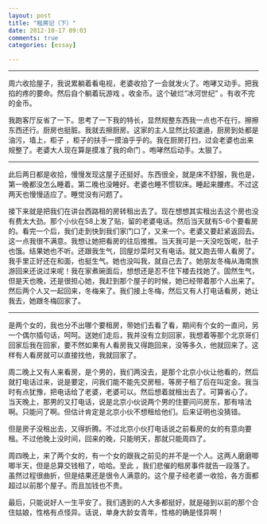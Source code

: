 ```yaml
---
layout: post
title: "租房记（下）"
date: 2012-10-17 09:03
comments: true
categories: [essay]

---
```

----------

周六收拾屋子，我说累躺着看电视，老婆收拾了一会就发火了。咆哮又动手。把我掐的疼的要命。然后自个躺着玩游戏 。收金币。这个破烂“冰河世纪” 。有收不完的金币。

<!--more-->

我跑客厅反省了一下。思考了一下我的特长，显然规整东西我一点也不在行。擦擦东西还行。厨房也挺脏。我就去擦厨房。这家的主人显然比较邋遢，厨房到处都是油污，墙上，柜子 ，柜子的扶手一摸油乎乎的。我在厨房打扫，过会老婆也出来规整了。老婆大人现在算是摸准了我的命门 。咆哮然后动手。太狠了。

----------
此后两日都是收拾，慢慢发现这屋子还挺好。东西很全，就是床不舒服，我也是，第一晚都没怎么睡着。第二晚也没睡好。老婆也睡不惯软床。睡起来腰疼。不过这两天也慢慢适应了。睡觉没有问题了。

接下来就是把我们在讲台西路租的房转租出去了。现在想想其实租出去这个房也没有费太大劲。那个小伙在58上发了贴，留的老婆电话。然后当天就有5-6个要看房的。看完一个后，我们走到快到我们家门口了，又来一个。老婆又要赶紧返回去。这一点我很不满意。我想让她把看房的往后推推。当天我可是一天没吃饭呢，肚子也饿。结果她也不听。还跟我生气，回屋炒菜时又有电话。就又跑去带人看房了。我手里正好还在和面，也挺生气。她也没叫我，就自己去了。她朋友冬梅从海南旅游回来还说过来呢！我在家煮碗面后，想想还是忍不住下楼去找她了。固然生气，但是天也晚，还是很担心她，我赶到那个屋子的时候，她已经带着那个人出来了。然后两个人又一起回来，冬梅来了。我们接上冬梅，然后又有人打电话看房，她让我去，她跟冬梅回家了。

----------

是两个女的，我也分不出哪个要租房，带她们去看了看，期间有个女的一直问，另一个偶尔插句话，呵呵。送她们走后，我并没有立刻回家，我想着等那个北京哥们回家后我在回家，要不然如果有人看房我又得跑回来，没等多久，他就回来了。这样有人看房就可以直接找他，我就回家了。

周二晚上又有人来看房，是个男的，我们两没去，是那个北京小伙让他看的，然后就打电话过来，说是要定，问我们能不能先交房租，等房子租了后在叫定金。我当时有点犹豫，把电话给了老婆，老婆可以。然后想着就租出去了。可算省心了。
当天晚上，那男的又打电话，说是北京小伙说两个男的住要问问房东，那有啥法啊。只能问了啊。但估计肯定是北京小伙不想租给他们。后来证明也没猜错。

但是房子没租出去，又得折腾。不过北京小伙打电话说之前看房的女的有意向要租。不过他晚上没时间，回来的晚，只能明天，那就只能周四了。

周四晚上，来了两个女的，有一个女的跟我之前见的并不是一个人。这两人磨磨唧唧半天，但是总算交钱租了，哈哈。至此 ，我们悲催的租房事件就告一段落了。虽然过程很曲折，但是结果还是很令人满意的。这个屋子经老婆一收拾，各方面都超过以前那个屋子。而且加钱也不贵。

最后，只能说好人一生平安了。我们遇到的人大多都挺好，就是碰到以前的那个合住姑娘，性格有点怪异。话说，单身大龄女青年，性格的确是怪异啊！
